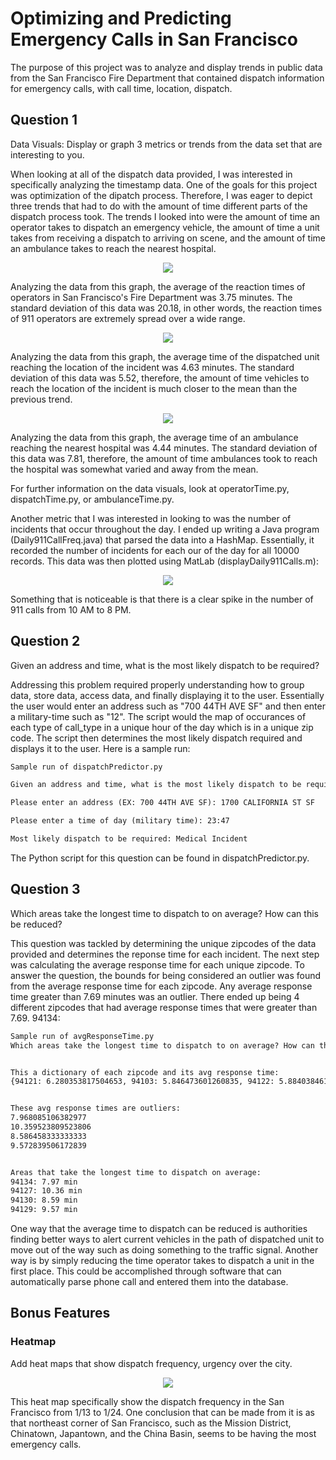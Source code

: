 # Optimizing and Predicting Emergency Calls in San Francisco

The purpose of this project was to analyze and display trends in public data from the San Francisco Fire Department that contained dispatch information for emergency calls, with call time, location, dispatch. 


## Question 1

Data Visuals: Display or graph 3 metrics or trends from the data set that are interesting to you.

When looking at all of the dispatch data provided, I was interested in specifically analyzing the timestamp data. One of the goals for this project was optimization of the dipatch process. Therefore, I was eager to depict three trends that had to do with the amount of time different parts of the dispatch process took. The trends I looked into were the amount of time an operator takes to dispatch an emergency vehicle, the amount of time a unit takes from receiving a dispatch to arriving on scene, and the amount of time an ambulance takes to reach the nearest hospital.



<p align="center">
  <img src="911%20Operator%20Reaction%20Time.png">
</p>


Analyzing the data from this graph, the average of the reaction times of operators in San Francisco's Fire Department was 3.75 minutes. The standard deviation of this data was 20.18, in other words, the reaction times of 911 operators are extremely spread over a wide range. 


<p align="center">
  <img src="Dispatch%20Unit%20Drive%20Time.png">
</p>


Analyzing the data from this graph, the average time of the dispatched unit reaching the location of the incident was 4.63 minutes. The standard deviation of this data was 5.52, therefore, the amount of time vehicles to reach the location of the incident is much closer to the mean than the previous trend.


<p align="center">
  <img src="Ambulance%20Drive%20Time.png">
</p>


Analyzing the data from this graph, the average time of an ambulance reaching the nearest hospital was 4.44 minutes. The standard deviation of this data was 7.81, therefore, the amount of time ambulances took to reach the hospital was somewhat varied and away from the mean.

For further information on the data visuals, look at operatorTime.py, dispatchTime.py, or ambulanceTime.py.

Another metric that I was interested in looking to was the number of incidents that occur throughout the day. I ended up writing a Java program (Daily911CallFreq.java) that parsed the data into a HashMap. Essentially, it recorded the number of incidents for each our of the day for all 10000 records. This data was then plotted using MatLab (displayDaily911Calls.m):


<p align="center">
  <img src="freq911DailyCallsGraph.png">
</p>


Something that is noticeable is that there is a clear spike in the number of 911 calls from 10 AM to 8 PM.


## Question 2

Given an address and time, what is the most likely dispatch to be required?


Addressing this problem required properly understanding how to group data, store data, access data, and finally displaying it to the user. Essentially the user would enter an address such as "700 44TH AVE SF" and then enter a military-time such as "12". The script would the map of occurances of each type of call_type in a unique hour of the day which is in a unique zip code. The script then determines the most likely dispatch required and displays it to the user. Here is a sample run:

```markdown
Sample run of dispatchPredictor.py

Given an address and time, what is the most likely dispatch to be required?

Please enter an address (EX: 700 44TH AVE SF): 1700 CALIFORNIA ST SF

Please enter a time of day (military time): 23:47

Most likely dispatch to be required: Medical Incident
```

The Python script for this question can be found in dispatchPredictor.py. 



## Question 3

Which areas take the longest time to dispatch to on average? How can this be reduced?


This question was tackled by determining the unique zipcodes of the data provided and determines the reponse time for each incident. The next step was calculating the average response time for each unique zipcode. To answer the question, the bounds for being considered an outlier was found from the average response time for each zipcode. Any average response time greater than 7.69 minutes was an outlier. There ended up being 4 different zipcodes that had average response times that were greater than 7.69. 94134: 


```markdown
Sample run of avgResponseTime.py
Which areas take the longest time to dispatch to on average? How can this be reduced?


This a dictionary of each zipcode and its avg response time: 
{94121: 6.280353817504653, 94103: 5.846473601260835, 94122: 5.884038461538464, 94109: 5.06258346173601, 94107: 6.05615212527964, 94110: 5.542024539877302, 94102: 5.909789644012945, 94133: 5.491251384274642, 94134: 7.968085106382977, 94111: 6.252311435523113, 94114: 5.283563218390805, 94131: 6.047123015873015, 94117: 4.833105022831049, 94112: 6.258285714285713, 94118: 5.142933947772657, 94158: 6.076315789473684, 94105: 7.351729559748429, 94115: 5.241271929824567, 94108: 5.377129629629629, 94124: 7.041384863123986, 94104: 5.697413793103449, 94116: 6.584615384615386, 94123: 5.41199040767386, 94127: 10.359523809523806, 94132: 7.011439842209073, 94130: 8.586458333333333, 94129: 9.572839506172839}


These avg response times are outliers: 
7.968085106382977
10.359523809523806
8.586458333333333
9.572839506172839


Areas that take the longest time to dispatch on average:
94134: 7.97 min
94127: 10.36 min
94130: 8.59 min
94129: 9.57 min
```


One way that the average time to dispatch can be reduced is authorities finding better ways to alert current vehicles in the path of dispatched unit to move out of the way such as doing something to the traffic signal. Another way is by simply reducing the time operator takes to dispatch a unit in the first place. This could be accomplished through software that can automatically parse phone call and entered them into the database. 


## Bonus Features
### Heatmap

Add heat maps that show dispatch frequency, urgency over the city.






<p align="center">
  <img src="DispatchFreqHeatMap.PNG">
</p>

This heat map specifically show the dispatch frequency in the San Francisco from 1/13 to 1/24. One conclusion that can be made from it is as that northeast corner of San Francisco, such as the Mission District, Chinatown, Japantown, and the China Basin, seems to be having the most emergency calls. 

